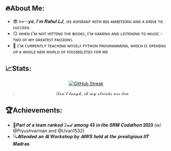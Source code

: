 ## :fire:About Me:
- 😎 »»ᅳ𝒚𝒐, 𝑰'𝒎 𝑹𝒂𝒉𝒖𝒍 𝑳𝑱, ᴊᴇᴇ ᴀꜱᴘɪʀᴀɴᴛ ᴡɪᴛʜ ʙɪɢ ᴀᴍʙɪᴛɪᴏɴꜱ ᴀɴᴅ ᴀ ᴅʀɪᴠᴇ ᴛᴏ ꜱᴜᴄᴄᴇᴇᴅ.
- 😏 ᴡʜᴇɴ ɪ'ᴍ ɴᴏᴛ ʜɪᴛᴛɪɴɢ ᴛʜᴇ ʙᴏᴏᴋꜱ, ɪ'ᴍ ɢᴀᴍɪɴɢ ᴀɴᴅ ʟɪꜱᴛᴇɴɪɴɢ ᴛᴏ ᴍᴜꜱɪᴄ - ᴛᴡᴏ ᴏꜰ ᴍʏ ɢʀᴇᴀᴛᴇꜱᴛ ᴘᴀꜱꜱɪᴏɴꜱ.
- 🗿 ɪ'ᴍ ᴄᴜʀʀᴇɴᴛʟʏ ᴛᴇᴀᴄʜɪɴɢ ᴍʏꜱᴇʟꜰ ᴘʏᴛʜᴏɴ ᴘʀᴏɢʀᴀᴍᴍɪɴɢ, ᴡʜɪᴄʜ ɪꜱ ᴏᴘᴇɴɪɴɢ ᴜᴘ ᴀ ᴡʜᴏʟᴇ ɴᴇᴡ ᴡᴏʀʟᴅ ᴏꜰ ᴘᴏꜱꜱɪʙɪʟɪᴛɪᴇꜱ ꜰᴏʀ ᴍᴇ

## :chart_with_upwards_trend:Stats:
<div align="center">
  
[![GitHub Streak](https://github-readme-streak-stats.herokuapp.com?user=Rahul-LJ&theme=dark&mode=weekly)](https://git.io/streak-stats)
  
>𝓓𝓸𝓷'𝓽 𝓵𝓪𝓾𝓰𝓱, 𝓲𝓴 𝓶𝔂 𝓼𝓽𝓻𝓮𝓪𝓴𝓼 𝓪𝓻𝓮 𝓵𝓸𝔀
  
</div>

## :trophy:Achievements:

* :2nd_place_medal:𝑷𝒂𝒓𝒕 𝒐𝒇 𝒂 𝒕𝒆𝒂𝒎 𝒓𝒂𝒏𝒌𝒆𝒅 2𝓷𝓭 𝒂𝒎𝒐𝒏𝒈 𝟒𝟑 𝒊𝒏 𝒕𝒉𝒆 𝑺𝑹𝑴 𝑪𝒐𝒅𝒂𝒕𝒉𝒐𝒏 𝟐𝟎𝟐𝟑 (w/ @Piyushvarman and @Uvan1532)
* :mag:𝑨𝒕𝒕𝒆𝒏𝒅𝒆𝒅 𝒂𝒏 𝑨𝑰 𝑾𝒐𝒓𝒌𝒔𝒉𝒐𝒑 𝒃𝒚 𝑨𝑰𝑾𝑺 𝒉𝒆𝒍𝒅 𝒂𝒕 𝒕𝒉𝒆 𝒑𝒓𝒆𝒔𝒕𝒊𝒈𝒊𝒐𝒖𝒔 𝑰𝑰𝑻 𝑴𝒂𝒅𝒓𝒂𝒔. 

<!---
Rahul-LJ/Rahul-LJ is a ✨ special ✨ repository because its `README.md` (this file) appears on your GitHub profile.
You can click the Preview link to take a look at your changes.
--->


